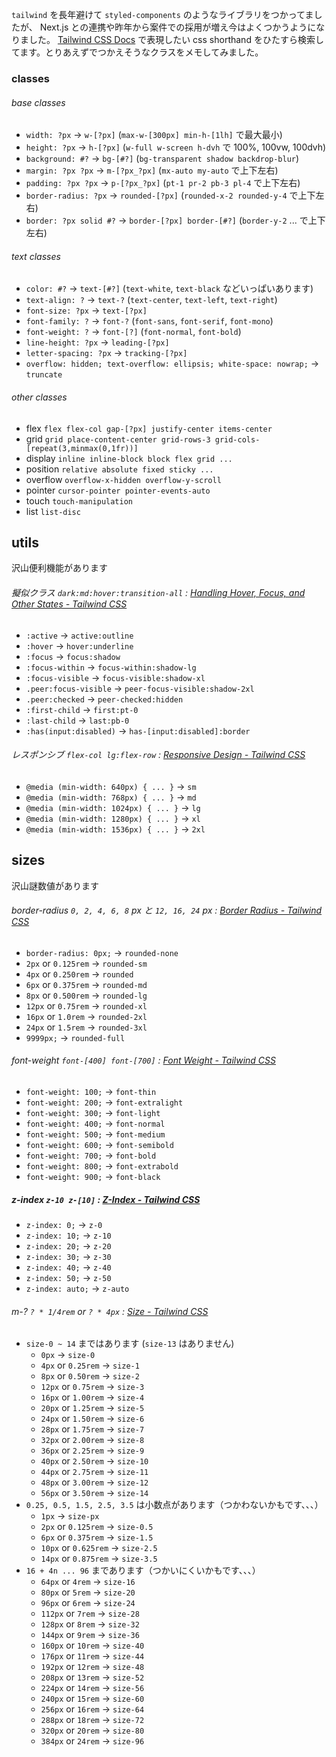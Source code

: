 `tailwind` を長年避けて `styled-components` のようなライブラリをつかってましたが、 Next.js との連携や昨年から案件での採用が増え今はよくつかうようになりました。
[Tailwind CSS Docs][docs] で表現したい css shorthand をひたすら検索してます。とりあえずでつかえそうなクラスをメモしてみました。

<!--truncate-->


[docs]: https://tailwindcss.com/docs/utility-first

### classes

###### base classes

<!-- prettier-ignore -->
- `width: ?px`        		→		`w-[?px]` (`max-w-[300px] min-h-[1lh]` で最大最小)
- `height: ?px`       		→		`h-[?px]` (`w-full w-screen h-dvh` で 100%, 100vw, 100dvh)
- `background: #?`    		→		`bg-[#?]` (`bg-transparent shadow backdrop-blur`)
- `margin: ?px ?px`   		→		`m-[?px_?px]` (`mx-auto my-auto` で上下左右)
- `padding: ?px ?px`  		→		`p-[?px_?px]` (`pt-1 pr-2 pb-3 pl-4` で上下左右)
- `border-radius: ?px`		→		`rounded-[?px]` (`rounded-x-2 rounded-y-4` で上下左右)
- `border: ?px solid #?`	→		`border-[?px] border-[#?]` (`border-y-2` ... で上下左右)

###### text classes

<!-- prettier-ignore -->
- `color: #?`          		→		`text-[#?]` (`text-white`, `text-black` などいっぱいあります)
- `text-align: ?`      		→		`text-?` (`text-center`, `text-left`, `text-right`)
- `font-size: ?px`    		→		`text-[?px]`
- `font-family: ?`    		→		`font-?` (`font-sans`, `font-serif`, `font-mono`)
- `font-weight: ?`    		→		`font-[?]` (`font-normal`, `font-bold`)
- `line-height: ?px`  		→		`leading-[?px]`
- `letter-spacing: ?px`		→		`tracking-[?px]`
- `overflow: hidden; text-overflow: ellipsis; white-space: nowrap;` → `truncate`

###### other classes

- flex `flex flex-col gap-[?px] justify-center items-center`
- grid `grid place-content-center grid-rows-3 grid-cols-[repeat(3,minmax(0,1fr))]`
- display `inline inline-block block flex grid ...`
- position `relative absolute fixed sticky ...`
- overflow `overflow-x-hidden overflow-y-scroll`
- pointer `cursor-pointer pointer-events-auto`
- touch `touch-manipulation`
- list `list-disc`

## utils

沢山便利機能があります

###### 擬似クラス `dark:md:hover:transition-all` : [Handling Hover, Focus, and Other States - Tailwind CSS](https://tailwindcss.com/docs/hover-focus-and-other-states)

<!-- prettier-ignore -->
- `:active`              		→		`active:outline`
- `:hover`              		→		`hover:underline`
- `:focus`              		→		`focus:shadow`
- `:focus-within`        		→		`focus-within:shadow-lg`
- `:focus-visible`      		→		`focus-visible:shadow-xl`
- `.peer:focus-visible`  		→		`peer-focus-visible:shadow-2xl`
- `.peer:checked`       		→		`peer-checked:hidden`
- `:first-child`        		→		`first:pt-0`
- `:last-child`         		→		`last:pb-0`
- `:has(input:disabled)`		→		`has-[input:disabled]:border`

###### レスポンシブ `flex-col lg:flex-row` : [Responsive Design - Tailwind CSS](https://tailwindcss.com/docs/responsive-design)

<!-- prettier-ignore -->
- `@media (min-width: 640px) { ... }` 		→		`sm`
- `@media (min-width: 768px) { ... }`  		→		`md`
- `@media (min-width: 1024px) { ... }`		→		`lg`
- `@media (min-width: 1280px) { ... }`		→		`xl`
- `@media (min-width: 1536px) { ... }`		→		`2xl`

## sizes

沢山謎数値があります

###### border-radius `0, 2, 4, 6, 8` px と `12, 16, 24` px : [Border Radius - Tailwind CSS](https://tailwindcss.com/docs/border-radius)

<!-- prettier-ignore -->
- `border-radius: 0px;` 		→		`rounded-none`
- `2px` or `0.125rem` 		→		`rounded-sm`
- `4px` or `0.250rem` 		→		`rounded`
- `6px` or `0.375rem` 		→		`rounded-md`
- `8px` or `0.500rem` 		→		`rounded-lg`
- `12px` or `0.75rem` 		→		`rounded-xl`
- `16px` or `1.0rem`   		→		`rounded-2xl`
- `24px` or `1.5rem`  		→		`rounded-3xl`
- `9999px;`           		→		`rounded-full`

###### font-weight `font-[400] font-[700]` : [Font Weight - Tailwind CSS](https://tailwindcss.com/docs/font-weight)

<!-- prettier-ignore -->
- `font-weight: 100;`		→		`font-thin`
- `font-weight: 200;`		→		`font-extralight`
- `font-weight: 300;`		→		`font-light`
- `font-weight: 400;`		→		`font-normal`
- `font-weight: 500;`		→		`font-medium`
- `font-weight: 600;`		→		`font-semibold`
- `font-weight: 700;`		→		`font-bold`
- `font-weight: 800;`		→		`font-extrabold`
- `font-weight: 900;`		→		`font-black`

##### z-index `z-10 z-[10]` : [Z-Index - Tailwind CSS](https://tailwindcss.com/docs/z-index)

<!-- prettier-ignore -->
- `z-index: 0;`   		→		`z-0 `
- `z-index: 10;`  		→		`z-10`
- `z-index: 20;`  		→		`z-20`
- `z-index: 30;`  		→		`z-30`
- `z-index: 40;`  		→		`z-40`
- `z-index: 50;`  		→		`z-50`
- `z-index: auto;`		→		`z-auto`

###### m-? `? * 1/4rem` or `? * 4px` : [Size - Tailwind CSS](https://tailwindcss.com/docs/size)

<!-- prettier-ignore -->
- `size-0 ~ 14` まではあります (`size-13` はありません)
     - `0px`              		→		`size-0`
     - `4px`  or `0.25rem`		→		`size-1`
     - `8px`  or `0.50rem`		→		`size-2`
     - `12px` or `0.75rem`		→		`size-3`
     - `16px` or `1.00rem` 		→		`size-4`
     - `20px` or `1.25rem`		→		`size-5`
     - `24px` or `1.50rem`		→		`size-6`
     - `28px` or `1.75rem`		→		`size-7`
     - `32px` or `2.00rem` 		→		`size-8`
     - `36px` or `2.25rem`		→		`size-9`
     - `40px` or `2.50rem` 		→		`size-10`
     - `44px`  or `2.75rem`		→		`size-11`
     - `48px`  or `3.00rem` 		→		`size-12`
     - `56px`  or `3.50rem`		→		`size-14`
- `0.25, 0.5, 1.5, 2.5, 3.5` は小数点があります（つかわないかもです、、、）
     - `1px`              		→		`size-px`
     - `2px`  or `0.125rem`		→		`size-0.5`
     - `6px`  or `0.375rem`		→		`size-1.5`
     - `10px` or `0.625rem`		→		`size-2.5`
     - `14px` or `0.875rem`		→		`size-3.5`
- `16 + 4n ... 96` まであります（つかいにくいかもです、、、）
     - `64px`  or `4rem`   		→		`size-16`
     - `80px`  or `5rem`   		→		`size-20`
     - `96px`  or `6rem`   		→		`size-24`
     - `112px` or `7rem`   		→		`size-28`
     - `128px` or `8rem`   		→		`size-32`
     - `144px` or `9rem`   		→		`size-36`
     - `160px` or `10rem`  		→		`size-40`
     - `176px` or `11rem`  		→		`size-44`
     - `192px` or `12rem`  		→		`size-48`
     - `208px` or `13rem`  		→		`size-52`
     - `224px` or `14rem`  		→		`size-56`
     - `240px` or `15rem`  		→		`size-60`
     - `256px` or `16rem`  		→		`size-64`
     - `288px` or `18rem`  		→		`size-72`
     - `320px` or `20rem`  		→		`size-80`
     - `384px` or `24rem`  		→		`size-96`
